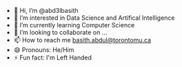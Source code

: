 - 👋 Hi, I’m @abd3lbasith
- 👀 I’m interested in Data Science and Artifical Intelligence
- 🌱 I’m currently learning Computer Science
- 💞️ I’m looking to collaborate on ...
- 📫 How to reach me basith.abdul@torontomu.ca
- 😄 Pronouns: He/Him
- ⚡ Fun fact: I'm Left Handed

<!---
abd3lbasith/abd3lbasith is a ✨ special ✨ repository because its `README.md` (this file) appears on your GitHub profile.
You can click the Preview link to take a look at your changes.
--->

